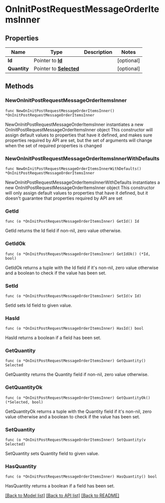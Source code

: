 # OnInitPostRequestMessageOrderItemsInner

## Properties

Name | Type | Description | Notes
------------ | ------------- | ------------- | -------------
**Id** | Pointer to [**Id**](Id.md) |  | [optional] 
**Quantity** | Pointer to [**Selected**](Selected.md) |  | [optional] 

## Methods

### NewOnInitPostRequestMessageOrderItemsInner

`func NewOnInitPostRequestMessageOrderItemsInner() *OnInitPostRequestMessageOrderItemsInner`

NewOnInitPostRequestMessageOrderItemsInner instantiates a new OnInitPostRequestMessageOrderItemsInner object
This constructor will assign default values to properties that have it defined,
and makes sure properties required by API are set, but the set of arguments
will change when the set of required properties is changed

### NewOnInitPostRequestMessageOrderItemsInnerWithDefaults

`func NewOnInitPostRequestMessageOrderItemsInnerWithDefaults() *OnInitPostRequestMessageOrderItemsInner`

NewOnInitPostRequestMessageOrderItemsInnerWithDefaults instantiates a new OnInitPostRequestMessageOrderItemsInner object
This constructor will only assign default values to properties that have it defined,
but it doesn't guarantee that properties required by API are set

### GetId

`func (o *OnInitPostRequestMessageOrderItemsInner) GetId() Id`

GetId returns the Id field if non-nil, zero value otherwise.

### GetIdOk

`func (o *OnInitPostRequestMessageOrderItemsInner) GetIdOk() (*Id, bool)`

GetIdOk returns a tuple with the Id field if it's non-nil, zero value otherwise
and a boolean to check if the value has been set.

### SetId

`func (o *OnInitPostRequestMessageOrderItemsInner) SetId(v Id)`

SetId sets Id field to given value.

### HasId

`func (o *OnInitPostRequestMessageOrderItemsInner) HasId() bool`

HasId returns a boolean if a field has been set.

### GetQuantity

`func (o *OnInitPostRequestMessageOrderItemsInner) GetQuantity() Selected`

GetQuantity returns the Quantity field if non-nil, zero value otherwise.

### GetQuantityOk

`func (o *OnInitPostRequestMessageOrderItemsInner) GetQuantityOk() (*Selected, bool)`

GetQuantityOk returns a tuple with the Quantity field if it's non-nil, zero value otherwise
and a boolean to check if the value has been set.

### SetQuantity

`func (o *OnInitPostRequestMessageOrderItemsInner) SetQuantity(v Selected)`

SetQuantity sets Quantity field to given value.

### HasQuantity

`func (o *OnInitPostRequestMessageOrderItemsInner) HasQuantity() bool`

HasQuantity returns a boolean if a field has been set.


[[Back to Model list]](../README.md#documentation-for-models) [[Back to API list]](../README.md#documentation-for-api-endpoints) [[Back to README]](../README.md)



